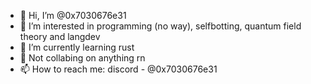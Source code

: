 - 👋 Hi, I’m @0x7030676e31
- 👀 I’m interested in programming (no way), selfbotting, quantum field theory and langdev
- 🌱 I’m currently learning rust
- 💞️ Not collabing on anything rn
- 📫 How to reach me: discord - @0x7030676e31

<!---
0x7030676e31/0x7030676e31 is a ✨ special ✨ repository because its `README.md` (this file) appears on your GitHub profile.
You can click the Preview link to take a look at your changes.
--->
